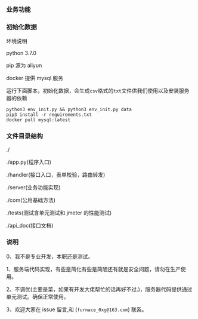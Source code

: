 ### 业务功能

### 初始化数据

环境说明

python 3.7.0

pip 源为 aliyun

docker 提供 mysql 服务

运行下面脚本，初始化数据，会生成`csv`格式的`txt`文件供我们使用以及安装服务器的依赖

```shell
python3 env_init.py && python3 env_init.py data
pip3 install -r requirements.txt
docker pull mysql:latest
```

### 文件目录结构

./

./app.py(程序入口)

./handler(接口入口，表单校验，路由转发)

./server(业务功能实现)

./com(公用基础方法)

./tests(测试含单元测试和 jmeter 的性能测试)

./api_doc(接口文档)

### 说明

0、我不是专业开发，本职还是测试。

1、服务端代码实现，有些是简化有些是简陋还有就是安全问题，请勿在生产使用。

2、不调优(主要是菜，如果有开发大佬帮忙的话再好不过.)，服务器代码提供通过单元测试。确保正常使用。

3、欢迎大家在 issue 留言,和 (`furnace_0xg@163.com`) 联系。
